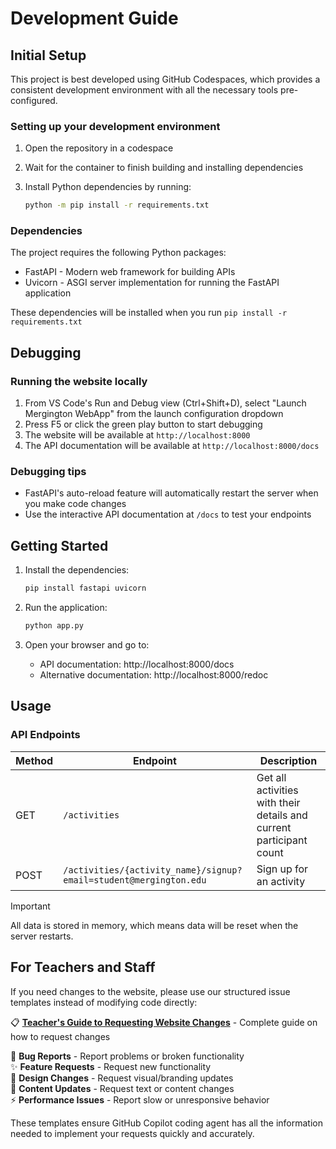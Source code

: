 # Development Guide

## Initial Setup

This project is best developed using GitHub Codespaces, which provides a consistent development environment with all the necessary tools pre-configured.

### Setting up your development environment

1. Open the repository in a codespace
2. Wait for the container to finish building and installing dependencies
3. Install Python dependencies by running:

   ```bash
   python -m pip install -r requirements.txt
   ```

### Dependencies

The project requires the following Python packages:

- FastAPI - Modern web framework for building APIs
- Uvicorn - ASGI server implementation for running the FastAPI application

These dependencies will be installed when you run `pip install -r requirements.txt`

## Debugging

### Running the website locally

1. From VS Code's Run and Debug view (Ctrl+Shift+D), select "Launch Mergington WebApp" from the launch configuration dropdown
2. Press F5 or click the green play button to start debugging
3. The website will be available at `http://localhost:8000`
4. The API documentation will be available at `http://localhost:8000/docs`

### Debugging tips

- FastAPI's auto-reload feature will automatically restart the server when you make code changes
- Use the interactive API documentation at `/docs` to test your endpoints

## Getting Started

1. Install the dependencies:

   ```bash
   pip install fastapi uvicorn
   ```

2. Run the application:

   ```bash
   python app.py
   ```

3. Open your browser and go to:
   - API documentation: http://localhost:8000/docs
   - Alternative documentation: http://localhost:8000/redoc

## Usage

### API Endpoints

| Method | Endpoint                                                          | Description                                                         |
| ------ | ----------------------------------------------------------------- | ------------------------------------------------------------------- |
| GET    | `/activities`                                                     | Get all activities with their details and current participant count |
| POST   | `/activities/{activity_name}/signup?email=student@mergington.edu` | Sign up for an activity                                             |

> [!IMPORTANT]
> All data is stored in memory, which means data will be reset when the server restarts.

## For Teachers and Staff

If you need changes to the website, please use our structured issue templates instead of modifying code directly:

📋 **[Teacher's Guide to Requesting Website Changes](teacher-issue-guide.md)** - Complete guide on how to request changes

🐛 **Bug Reports** - Report problems or broken functionality  
✨ **Feature Requests** - Request new functionality  
🎨 **Design Changes** - Request visual/branding updates  
📝 **Content Updates** - Request text or content changes  
⚡ **Performance Issues** - Report slow or unresponsive behavior  

These templates ensure GitHub Copilot coding agent has all the information needed to implement your requests quickly and accurately.
